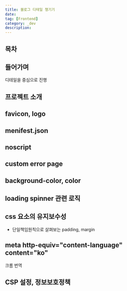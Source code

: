 ```yaml
---
title: 블로그 디테일 챙기기
date:
tag: [Frontend]
category: _dev
description:
---
```


## 목차

## 들어가며

디테일을 중심으로 진행

## 프로젝트 소개

## favicon, logo

## menifest.json

## noscript

## custom error page

## background-color, color

## loading spinner 관련 로직

## css 요소의 유지보수성

- 단일책임원칙으로 살펴보는 padding, margin

## meta http-equiv="content-language" content="ko"

크롬 번역

## CSP 설정, 정보보호정책
